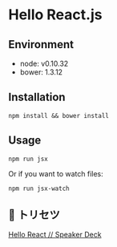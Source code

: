 # Hello React.js

## Environment

* node: v0.10.32
* bower: 1.3.12

## Installation

```
npm install && bower install
```

## Usage

```
npm run jsx
```

Or if you want to watch files:

```
npm run jsx-watch
```

## :blue_book: トリセツ

[Hello React // Speaker Deck](https://speakerdeck.com/upinetree/hello-react)
